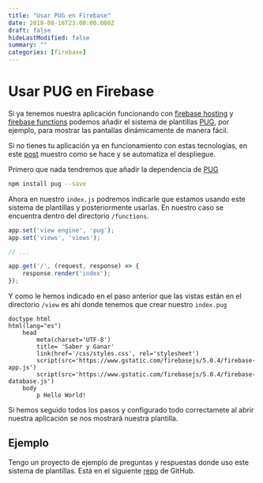 ```yaml
---
title: "Usar PUG en Firebase"
date: 2018-08-18T23:00:00.000Z
draft: false
hideLastModified: false
summary: ""
categories: [firebase]
---
```


  Usar PUG en Firebase
================================================================================

  Si ya tenemos nuestra aplicación funcionando con [firebase hosting] y
  [firebase functions] podemos añadir el sistema de plantillas [PUG], por
  ejemplo, para mostrar las pantallas dinámicamente de manera fácil.

  Si no tienes tu aplicación ya en funcionamiento con estas tecnologías, en este
  [post] muestro como se hace y se automatiza el despliegue.

[firebase hosting]: https://firebase.google.com/docs/hosting/
[firebase functions]: https://firebase.google.com/docs/functions/
[PUG]: https://pugjs.org/api/getting-started.html
[post]: https://criskrus.com/index.php/2018/08/12/233/

  Primero que nada tendremos que añadir la dependencia de [PUG]

```bash
npm install pug --save
```

  Ahora en nuestro `index.js` podremos indicarle que estamos usando este sistema
  de plantillas y posteriormente usarlas. En nuestro caso se encuentra dentro
  del directorio `/functions`.

```JavaScript
app.set('view engine', 'pug');
app.set('views', 'views');

// ...

app.get('/', (request, response) => {
    response.render('index');
});
```

  Y como le hemos indicado en el paso anterior que las vistas están en el
  directorio `/view` es ahí donde tenemos que crear nuestro `index.pug`

```PUG
doctype html
html(lang="es")
    head
        meta(charset='UTF-8')
        title= 'Saber y Ganar'
        link(href='/css/styles.css', rel='stylesheet')
        script(src='https://www.gstatic.com/firebasejs/5.0.4/firebase-app.js')
        script(src='https://www.gstatic.com/firebasejs/5.0.4/firebase-database.js')
    body
        p Hello World!
```

  Si hemos seguido todos los pasos y configurado todo correctamete al abrir
  nuestra aplicación se nos mostrará nuestra plantilla.

Ejemplo
--------------------------------------------------------------------------------

  Tengo un proyecto de ejemplo de preguntas y respuestas donde uso este sistema
  de plantillas. Está en el siguiente [repo] de GitHub.

[repo]: https://github.com/CrisKrus/juego-saber/

